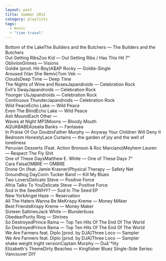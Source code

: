```yaml
---
layout: post
title: Summer 2012
category: playlists
tags: 
  - music
  - "time travel"
---
```

<div class="playlist"><div class="playlist-track"><span class="track-name">Bottom of the Lake</span><span class="track-artist">The Builders and the Butchers</span><span class="track-album"> — The Builders and the Butchers</span></div><div class="playlist-track"><span class="track-name">Out Getting Ribs</span><span class="track-artist">Zoo Kid</span><span class="track-album"> — Out Getting Ribs / Has This Hit 7"</span></div><div class="playlist-track"><span class="track-name">Oblivion</span><span class="track-artist">Grimes</span><span class="track-album"> — Visions</span></div><div class="playlist-track"><span class="track-name">Goldie (prod. Hit-Boy)</span><span class="track-artist">A$AP Rocky</span><span class="track-album"> — Goldie-Single</span></div><div class="playlist-track"><span class="track-name">Aroused (Van She Remix)</span><span class="track-artist">Tom Vek</span><span class="track-album"> — </span></div><div class="playlist-track"><span class="track-name">Clouds</span><span class="track-artist">Deep Time</span><span class="track-album"> — Deep Time</span></div><div class="playlist-track"><span class="track-name">The Nights of Wine and Roses</span><span class="track-artist">Japandroids</span><span class="track-album"> — Celebration Rock</span></div><div class="playlist-track"><span class="track-name">Evil's Sway</span><span class="track-artist">Japandroids</span><span class="track-album"> — Celebration Rock</span></div><div class="playlist-track"><span class="track-name">Younger Us</span><span class="track-artist">Japandroids</span><span class="track-album"> — Celebration Rock</span></div><div class="playlist-track"><span class="track-name">Continuous Thunder</span><span class="track-artist">Japandroids</span><span class="track-album"> — Celebration Rock</span></div><div class="playlist-track"><span class="track-name">Wild Peace</span><span class="track-artist">Echo Lake</span><span class="track-album"> — Wild Peace</span></div><div class="playlist-track"><span class="track-name">Even The Blind</span><span class="track-artist">Echo Lake</span><span class="track-album"> — Wild Peace</span></div><div class="playlist-track"><span class="track-name">Ash Mound</span><span class="track-artist">Each Other</span><span class="track-album"> — </span></div><div class="playlist-track"><span class="track-name">Waves at Night MP3</span><span class="track-artist">Moons</span><span class="track-album"> — Bloody Mouth</span></div><div class="playlist-track"><span class="track-name">AQUABABE</span><span class="track-artist">Azealia Banks</span><span class="track-album"> — Fantasea</span></div><div class="playlist-track"><span class="track-name">In Praise Of Our Doubts</span><span class="track-artist">Father Murphy</span><span class="track-album"> — Anyway Your Children Will Deny It</span></div><div class="playlist-track"><span class="track-name">Bedroom Honesty</span><span class="track-artist">Lace Curtains</span><span class="track-album"> — the garden of joy and the well of loneliness</span></div><div class="playlist-track"><span class="track-name">Peruvian Desserts (Feat. Action Bronson &amp; Roc Marciano)</span><span class="track-artist">Meyhem Lauren</span><span class="track-album"> — Respect The Fly Shit</span></div><div class="playlist-track"><span class="track-name">One of These Days</span><span class="track-artist">Matthew E. White</span><span class="track-album"> — One of These Days 7"</span></div><div class="playlist-track"><span class="track-name">Cara Falsa</span><span class="track-artist">OMBRE</span><span class="track-album"> — OMBRE</span></div><div class="playlist-track"><span class="track-name">Drone On (feat. Jamie Krasner)</span><span class="track-artist">Physical Therapy</span><span class="track-album"> — Safety Net</span></div><div class="playlist-track"><span class="track-name">Groundhog Day</span><span class="track-artist">Corin Tucker Band</span><span class="track-album"> — Kill My Blues</span></div><div class="playlist-track"><span class="track-name">Two Lovers</span><span class="track-artist">Delicate Steve</span><span class="track-album"> — Positive Force</span></div><div class="playlist-track"><span class="track-name">Afria Talks To You</span><span class="track-artist">Delicate Steve</span><span class="track-album"> — Positive Force</span></div><div class="playlist-track"><span class="track-name">Sod in the Seed</span><span class="track-artist">WHY?</span><span class="track-album"> — Sod In The Seed EP</span></div><div class="playlist-track"><span class="track-name">New York</span><span class="track-artist">Angel Haze</span><span class="track-album"> — Reservation</span></div><div class="playlist-track"><span class="track-name">All The Haters Wanna Be Me</span><span class="track-artist">Krispy Kreme</span><span class="track-album"> — Money MAker</span></div><div class="playlist-track"><span class="track-name">Best Friends</span><span class="track-artist">Krispy Kreme</span><span class="track-album"> — Money Maker</span></div><div class="playlist-track"><span class="track-name">Sixteen Saltines</span><span class="track-artist">Jack White</span><span class="track-album"> — Blunderbuss</span></div><div class="playlist-track"><span class="track-name">Obedear</span><span class="track-artist">Purity Ring</span><span class="track-album"> — Shrines</span></div><div class="playlist-track"><span class="track-name">So Destroyed</span><span class="track-artist">Prince Rama</span><span class="track-album"> — Top Ten Hits Of The End Of The World</span></div><div class="playlist-track"><span class="track-name">So Destroyed</span><span class="track-artist">Prince Rama</span><span class="track-album"> — Top Ten Hits Of The End Of The World</span></div><div class="playlist-track"><span class="track-name">We Are Farmers feat. Diplo [prod. by DJA]</span><span class="track-artist">Three Loco</span><span class="track-album"> — Sampler</span></div><div class="playlist-track"><span class="track-name">We Are Farmers feat. Diplo [prod. by DJA]</span><span class="track-artist">Three Loco</span><span class="track-album"> — Sampler</span></div><div class="playlist-track"><span class="track-name">shake weight tnght version</span><span class="track-artist">Captain Murphy</span><span class="track-album"> — Duâˆ†lity</span></div><div class="playlist-track"><span class="track-name">Elizabeth's Theme</span><span class="track-artist">Dirty Beaches</span><span class="track-album"> — Kingfisher Bluez Single-Side Series: Vancouver DIY</span></div></div>